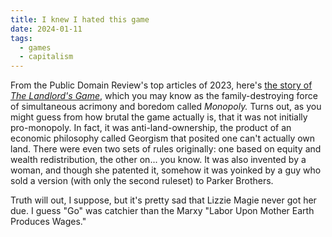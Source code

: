 ```yaml
---
title: I knew I hated this game
date: 2024-01-11
tags:
  - games
  - capitalism
---
```


From the Public Domain Review's top articles of 2023, here's [the story of *The Landlord's Game*](https://publicdomainreview.org/collection/the-landlords-game/), which you may know as the family-destroying force of simultaneous acrimony and boredom called *Monopoly.* Turns out, as you might guess from how brutal the game actually is, that it was not initially pro-monopoly. In fact, it was anti-land-ownership, the product of an economic philosophy called Georgism that posited one can't actually own land. There were even two sets of rules originally: one based on equity and wealth redistribution, the other on... you know. It was also invented by a woman, and though she patented it, somehow it was yoinked by a guy who sold a version (with only the second ruleset) to Parker Brothers. 

Truth will out, I suppose, but it's pretty sad that Lizzie Magie never got her due. I guess "Go" was catchier than the Marxy "Labor Upon Mother Earth Produces Wages."